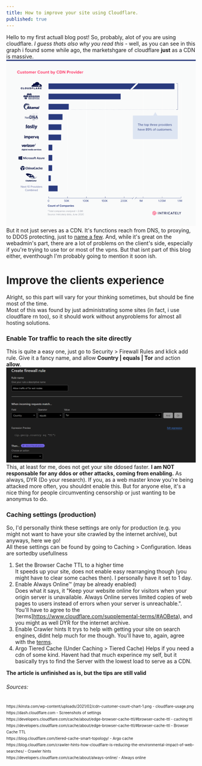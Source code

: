 ```yaml
---
title: How to improve your site using Cloudflare.
published: true
---
```

Hello to my first actuall blog post! So, probably, alot of you are using cloudflare. *I guess thats also why you read this* - well,  as you can see in this graph i found some while ago, the marketshgare of cloudflare **just** as a CDN is massive.
![Cloudflare Usage](/assets/cloudflare-usage.png)
But it not just serves as a CDN. It's functions reach from DNS, to proxying, to DDOS protecting, just to [name a few](https://www.cloudflare.com/what-is-cloudflare/). And, while it's great on the webadmin's part, there are a lot of problems on the client's side, especially if you're trying to use tor or most of the vpns. But that isnt part of this blog either, eventhough I'm probably going to mention it soon ish.

# Improve the clients experience
Alright, so this part will vary for your thinking sometimes, but should be fine most of the time.<br>Most of this was found by just administrating some sites (in fact, i use cloudflare rn too), so it should work without anyproblems for almost all hosting solutions. 

### Enable Tor traffic to reach the site directly

This is quite a easy one, just go to Security > Firewall Rules and klick add rule. Give it a fancy name, and allow  **Country | equals | Tor** and action **allow**. 
![Tor Firewall rule](/assets/allow_tor_traffic.png)
This, at least for me, does not get your site ddosed faster. **I am NOT responsable for any ddos or other attacks, coming from enabling.** As always, DYR (Do your research). If you, as a web master know you're being attacked more often, you shouldnt enable this. But for anyone else, it's a nice thing for people circumventing censorship or just wanting to be anonymus to do.

### Caching settings (production)

So, I'd personally think these settings are only for production (e.g. you might not want to have your site crawled by the internet archive), but anyways, here we go! <br>
All these settings can be found by going to Caching > Configuration. Ideas are sortedby usefullness
1. Set the Browser Cache TTL to a higher time <br>
 It speeds up your site, does not enable easy rearranging though (you might have to clear some caches then). I personally have it set to 1 day.
2. Enable Always Online™ (may be already enabled)<br>
Does what it says, it "Keep your website online for visitors when your origin server is unavailable. Always Online serves limited copies of web pages to users instead of errors when your server is unreachable.". You'll have to agree to the [terms]https://www.cloudflare.com/supplemental-terms/#AOBeta), and you might as well DYR for the internet archive.
3. Enable Crawler hints
It trys to help with getting your site on search engines, didnt help much for me though. You'll have to, again, agree with the [terms](https://www.cloudflare.com/supplemental-terms/#crawler-hints).
4. Argo Tiered Cache (Under Caching > Tiered Cache)
Helps if you need a cdn of some kind. Havent had that much experince my self, but it basically trys to find the Server with the lowest load to serve as a CDN.

**The article is unfinished as is, but the tips are still valid**

###### Sources:
<font size="1">
https://kinsta.com/wp-content/uploads/2021/02/cdn-customer-count-chart-1.png - cloudflare-usage.png <br>
https://dash.cloudflare.com - Screenshots of settings <br>
https://developers.cloudflare.com/cache/about/edge-browser-cache-ttl/#browser-cache-ttl - caching ttl <br>
https://developers.cloudflare.com/cache/about/edge-browser-cache-ttl/#browser-cache-ttl - ​​
Browser Cache TTL <br>
https://blog.cloudflare.com/tiered-cache-smart-topology/ - Argo cache <br>
https://blog.cloudflare.com/crawler-hints-how-cloudflare-is-reducing-the-environmental-impact-of-web-searches/ - Crawler hints <br>
https://developers.cloudflare.com/cache/about/always-online/ - Always online